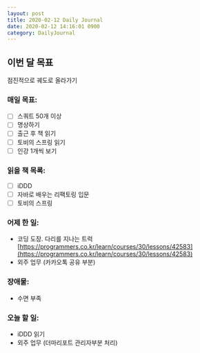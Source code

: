```yaml
---
layout: post
title: 2020-02-12 Daily Journal
date: 2020-02-12 14:16:01 0900
category: DailyJournal
---
```


## 이번 달 목표
점진적으로 궤도로 올라가기

### 매일 목표:
- [ ] 스쿼트 50개 이상
- [ ] 명상하기
- [ ] 출근 후 책 읽기
- [ ] 토비의 스프링 읽기
- [ ] 인강 1개씩 보기

### 읽을 책 목록:
- [ ] iDDD
- [ ] 자바로 배우는 리팩토링 입문
- [ ] 토비의 스프링

### 어제 한 일:
* 코딩 도장. 다리를 지나는 트럭 [https://programmers.co.kr/learn/courses/30/lessons/42583](https://programmers.co.kr/learn/courses/30/lessons/42583)
* 외주 업무 (카카오톡 공유 부분)

### 장애물:
* 수면 부족

### 오늘 할 일:
* iDDD 읽기
* 외주 업무 (더마리포트 관리자부분 처리)